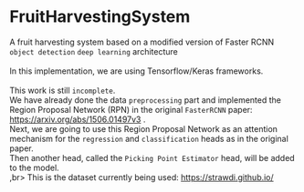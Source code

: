 # FruitHarvestingSystem
A fruit harvesting system based on a modified version of Faster RCNN  `object detection` `deep learning` architecture<br><br>
In this implementation, we are using Tensorflow/Keras frameworks.<br><br>
This work is still `incomplete`.<br>
We have already done the data `preprocessing` part and implemented the Region Proposal Network (RPN) in the original `FasterRCNN` paper: https://arxiv.org/abs/1506.01497v3 .<br>
Next, we are going to use this Region Proposal Network as an attention mechanism for the `regression` and `classification` heads as in the original paper.<br>
Then another head, called the `Picking Point Estimator` head, will be added to the model.<br>,br>
This is the dataset currently being used: https://strawdi.github.io/


